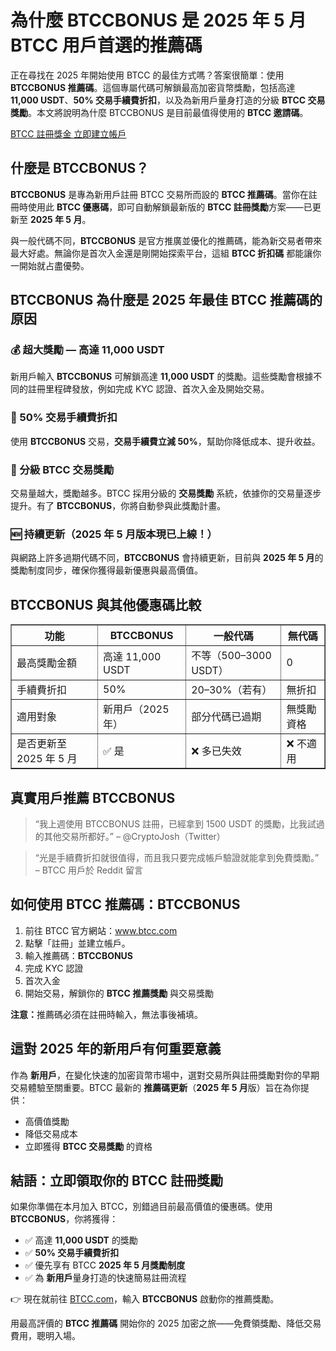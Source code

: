 <h1>為什麼 BTCCBONUS 是 2025 年 5 月 BTCC 用戶首選的推薦碼</h1>

<p>正在尋找在 2025 年開始使用 BTCC 的最佳方式嗎？答案很簡單：使用 <strong>BTCCBONUS 推薦碼</strong>。這個專屬代碼可解鎖最高加密貨幣獎勵，包括高達 <strong>11,000 USDT</strong>、<strong>50% 交易手續費折扣</strong>，以及為新用戶量身打造的分級 <strong>BTCC 交易獎勵</strong>。本文將說明為什麼 BTCCBONUS 是目前最值得使用的 <strong>BTCC 邀請碼</strong>。</p>
<p><a href="https://partner.btcc.com/us/c/BTCCBONUS/9303="_blank">BTCC 註冊獎金 立即建立帳戶</a></p>




<img src="https://images.mirror-media.xyz/publication-images/gRHM347ahP_zNLb97-gZ1.png?height=500&amp;width=1000" decoding="async" data-nimg="fill" class="css-xah9so" style="position:absolute;top:0;left:0;bottom:0;right:0;box-sizing:border-box;padding:0;border:none;margin:auto;display:block;width:0;height:0;min-width:100%;max-width:100%;min-height:100%;max-height:100%">








<h2>什麼是 BTCCBONUS？</h2>
<p><strong>BTCCBONUS</strong> 是專為新用戶註冊 BTCC 交易所而設的 <strong>BTCC 推薦碼</strong>。當你在註冊時使用此 <strong>BTCC 優惠碼</strong>，即可自動解鎖最新版的 <strong>BTCC 註冊獎勵</strong>方案——已更新至 <strong>2025 年 5 月</strong>。</p>
<p>與一般代碼不同，<strong>BTCCBONUS</strong> 是官方推廣並優化的推薦碼，能為新交易者帶來最大好處。無論你是首次入金還是剛開始探索平台，這組 <strong>BTCC 折扣碼</strong> 都能讓你一開始就占盡優勢。</p>

<h2>BTCCBONUS 為什麼是 2025 年最佳 BTCC 推薦碼的原因</h2>

<h3>💰 超大獎勵 — 高達 11,000 USDT</h3>
<p>新用戶輸入 <strong>BTCCBONUS</strong> 可解鎖高達 <strong>11,000 USDT</strong> 的獎勵。這些獎勵會根據不同的註冊里程碑發放，例如完成 KYC 認證、首次入金及開始交易。</p>

<h3>🧾 50% 交易手續費折扣</h3>
<p>使用 <strong>BTCCBONUS</strong> 交易，<strong>交易手續費立減 50%</strong>，幫助你降低成本、提升收益。</p>

<h3>🎁 分級 BTCC 交易獎勵</h3>
<p>交易量越大，獎勵越多。BTCC 採用分級的 <strong>交易獎勵</strong> 系統，依據你的交易量逐步提升。有了 <strong>BTCCBONUS</strong>，你將自動參與此獎勵計畫。</p>

<h3>🆕 持續更新（2025 年 5 月版本現已上線！）</h3>
<p>與網路上許多過期代碼不同，<strong>BTCCBONUS</strong> 會持續更新，目前與 <strong>2025 年 5 月</strong>的獎勵制度同步，確保你獲得最新優惠與最高價值。</p>

<h2>BTCCBONUS 與其他優惠碼比較</h2>
<table border="1" cellpadding="8" cellspacing="0">
  <thead>
    <tr>
      <th>功能</th>
      <th>BTCCBONUS</th>
      <th>一般代碼</th>
      <th>無代碼</th>
    </tr>
  </thead>
  <tbody>
    <tr>
      <td>最高獎勵金額</td>
      <td>高達 11,000 USDT</td>
      <td>不等（500–3000 USDT）</td>
      <td>0</td>
    </tr>
    <tr>
      <td>手續費折扣</td>
      <td>50%</td>
      <td>20–30%（若有）</td>
      <td>無折扣</td>
    </tr>
    <tr>
      <td>適用對象</td>
      <td>新用戶（2025 年）</td>
      <td>部分代碼已過期</td>
      <td>無獎勵資格</td>
    </tr>
    <tr>
      <td>是否更新至 2025 年 5 月</td>
      <td>✅ 是</td>
      <td>❌ 多已失效</td>
      <td>❌ 不適用</td>
    </tr>
  </tbody>
</table>

<h2>真實用戶推薦 BTCCBONUS</h2>
<blockquote>
  “我上週使用 BTCCBONUS 註冊，已經拿到 1500 USDT 的獎勵，比我試過的其他交易所都好。” – @CryptoJosh（Twitter）
</blockquote>
<blockquote>
  “光是手續費折扣就很值得，而且我只要完成帳戶驗證就能拿到免費獎勵。” – BTCC 用戶於 Reddit 留言
</blockquote>

<h2>如何使用 BTCC 推薦碼：BTCCBONUS</h2>
<ol>
  <li>前往 BTCC 官方網站：<a href="https://www.btcc.com" target="_blank" rel="noopener noreferrer">www.btcc.com</a></li>
  <li>點擊「註冊」並建立帳戶。</li>
  <li>輸入推薦碼：<strong>BTCCBONUS</strong></li>
  <li>完成 KYC 認證</li>
  <li>首次入金</li>
  <li>開始交易，解鎖你的 <strong>BTCC 推薦獎勵</strong> 與交易獎勵</li>
</ol>
<p><strong>注意：</strong>推薦碼必須在註冊時輸入，無法事後補填。</p>

<h2>這對 2025 年的新用戶有何重要意義</h2>
<p>作為 <strong>新用戶</strong>，在變化快速的加密貨幣市場中，選對交易所與註冊獎勵對你的早期交易體驗至關重要。BTCC 最新的 <strong>推薦碼更新</strong>（<strong>2025 年 5 月</strong>版）旨在為你提供：</p>
<ul>
  <li>高價值獎勵</li>
  <li>降低交易成本</li>
  <li>立即獲得 <strong>BTCC 交易獎勵</strong> 的資格</li>
</ul>

<h2>結語：立即領取你的 BTCC 註冊獎勵</h2>
<p>如果你準備在本月加入 BTCC，別錯過目前最高價值的優惠碼。使用 <strong>BTCCBONUS</strong>，你將獲得：</p>
<ul>
  <li>✅ 高達 <strong>11,000 USDT</strong> 的獎勵</li>
  <li>✅ <strong>50% 交易手續費折扣</strong></li>
  <li>✅ 優先享有 BTCC <strong>2025 年 5 月獎勵制度</strong></li>
  <li>✅ 為 <strong>新用戶</strong>量身打造的快速簡易註冊流程</li>
</ul>
<p>👉 現在就前往 <a href="https://www.btcc.com" target="_blank" rel="noopener noreferrer">BTCC.com</a>，輸入 <strong>BTCCBONUS</strong> 啟動你的推薦獎勵。</p>

<p>用最高評價的 <strong>BTCC 推薦碼</strong> 開始你的 2025 加密之旅——免費領獎勵、降低交易費用，聰明入場。</p>
